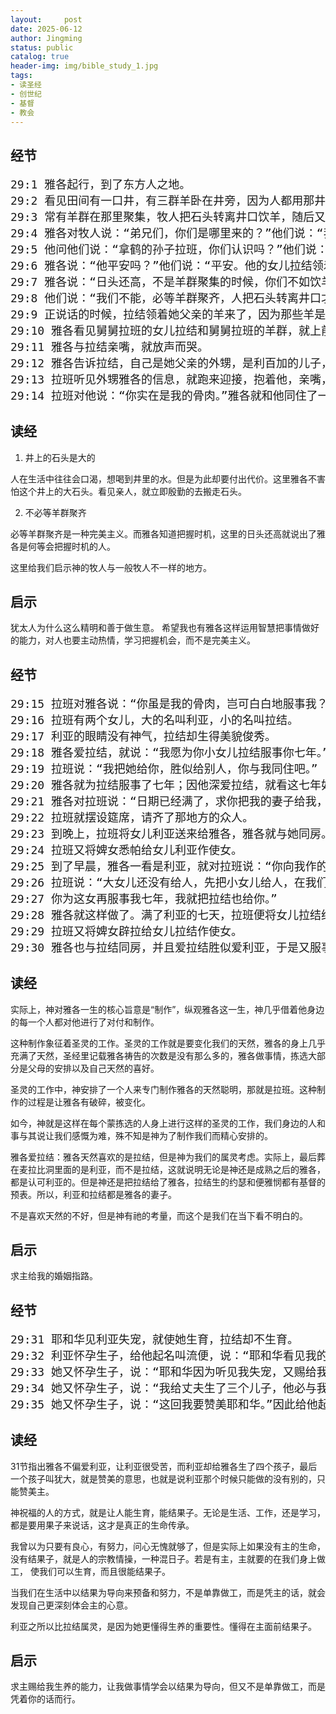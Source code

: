 ```yaml
---
layout:     post
date: 2025-06-12
author: Jingming
status: public
catalog: true
header-img: img/bible_study_1.jpg
tags:
- 读圣经
- 创世纪
- 基督
- 教会
---
```


## 经节
<pre style="font-size: 18px;">
29:1 雅各起行，到了东方人之地。
29:2 看见田间有一口井，有三群羊卧在井旁，因为人都用那井里的水饮羊。井口上的石头是大的。
29:3 常有羊群在那里聚集，牧人把石头转离井口饮羊，随后又把石头放在井口原处。
29:4 雅各对牧人说：“弟兄们，你们是哪里来的？”他们说：“我们是哈兰来的。”
29:5 他问他们说：“拿鹤的孙子拉班，你们认识吗？”他们说：“我们认识。”
29:6 雅各说：“他平安吗？”他们说：“平安。他的女儿拉结领着羊来了。”
29:7 雅各说：“日头还高，不是羊群聚集的时候，你们不如饮羊再去放一放。”
29:8 他们说：“我们不能，必等羊群聚齐，人把石头转离井口才可饮羊。”
29:9 正说话的时候，拉结领着她父亲的羊来了，因为那些羊是她牧放的。
29:10 雅各看见舅舅拉班的女儿拉结和舅舅拉班的羊群，就上前把石头转离井口，饮他舅舅拉班的羊群。
29:11 雅各与拉结亲嘴，就放声而哭。
29:12 雅各告诉拉结，自己是她父亲的外甥，是利百加的儿子，拉结就跑去告诉她父亲。
29:13 拉班听见外甥雅各的信息，就跑来迎接，抱着他，亲嘴，领他到自己的家。雅各将所遇的事都告诉拉班。
29:14 拉班对他说：“你实在是我的骨肉。”雅各就和他同住了一个月。
</pre>

## 读经

1. 井上的石头是大的

人在生活中往往会口渴，想喝到井里的水。但是为此却要付出代价。这里雅各不害怕这个井上的大石头。看见亲人，就立即殷勤的去搬走石头。

2. 不必等羊群聚齐

必等羊群聚齐是一种完美主义。而雅各知道把握时机，这里的日头还高就说出了雅各是何等会把握时机的人。

这里给我们启示神的牧人与一般牧人不一样的地方。

## 启示

犹太人为什么这么精明和善于做生意。 希望我也有雅各这样运用智慧把事情做好的能力，对人也要主动热情，学习把握机会，而不是完美主义。

## 经节
<pre style="font-size: 18px;">
29:15 拉班对雅各说：“你虽是我的骨肉，岂可白白地服事我？请告诉我，你要什么为工价？”
29:16 拉班有两个女儿，大的名叫利亚，小的名叫拉结。
29:17 利亚的眼睛没有神气，拉结却生得美貌俊秀。
29:18 雅各爱拉结，就说：“我愿为你小女儿拉结服事你七年。”
29:19 拉班说：“我把她给你，胜似给别人，你与我同住吧。”
29:20 雅各就为拉结服事了七年；因他深爱拉结，就看这七年如同几天。
29:21 雅各对拉班说：“日期已经满了，求你把我的妻子给我，我好与她同房。”
29:22 拉班就摆设筵席，请齐了那地方的众人。
29:23 到晚上，拉班将女儿利亚送来给雅各，雅各就与她同房。
29:24 拉班又将婢女悉帕给女儿利亚作使女。
29:25 到了早晨，雅各一看是利亚，就对拉班说：“你向我作的是什么事呢？我服事你，不是为拉结吗？你为什么欺哄我呢？”
29:26 拉班说：“大女儿还没有给人，先把小女儿给人，在我们这地方没有这规矩。
29:27 你为这女再服事我七年，我就把拉结也给你。”
29:28 雅各就这样做了。满了利亚的七天，拉班便将女儿拉结给雅各为妻。
29:29 拉班又将婢女辟拉给女儿拉结作使女。
29:30 雅各也与拉结同房，并且爱拉结胜似爱利亚，于是又服事拉班七年。
</pre>

## 读经

实际上，神对雅各一生的核心旨意是“制作”，纵观雅各这一生，神几乎借着他身边的每一个人都对他进行了对付和制作。

这种制作象征着圣灵的工作。圣灵的工作就是要变化我们的天然，雅各的身上几乎充满了天然，圣经里记载雅各祷告的次数是没有那么多的，雅各做事情，拣选大部分是父母的安排以及自己天然的喜好。

圣灵的工作中，神安排了一个人来专门制作雅各的天然聪明，那就是拉班。这种制作的过程是让雅各有破碎，被变化。

如今，神就是这样在每个蒙拣选的人身上进行这样的圣灵的工作，我们身边的人和事与其说让我们感慨为难，殊不知是神为了制作我们而精心安排的。

雅各爱拉结：雅各天然喜欢的是拉结，但是神为我们的属灵考虑。实际上，最后葬在麦拉比洞里面的是利亚，而不是拉结，这就说明无论是神还是成熟之后的雅各，都是认可利亚的。但是神还是把拉结给了雅各，拉结生的约瑟和便雅悯都有基督的预表。所以，利亚和拉结都是雅各的妻子。

不是喜欢天然的不好，但是神有祂的考量，而这个是我们在当下看不明白的。

## 启示

求主给我的婚姻指路。

## 经节
<pre style="font-size: 18px;">
29:31 耶和华见利亚失宠，就使她生育，拉结却不生育。
29:32 利亚怀孕生子，给他起名叫流便，说：“耶和华看见我的苦情，如今我的丈夫必爱我。”
29:33 她又怀孕生子，说：“耶和华因为听见我失宠，又赐给我这个儿子。”于是给他起名叫西缅。
29:34 她又怀孕生子，说：“我给丈夫生了三个儿子，他必与我联合。”因此给他起名叫利未。
29:35 她又怀孕生子，说：“这回我要赞美耶和华。”因此给他起名叫犹大。后来就不再生了。
</pre>

## 读经

31节指出雅各不偏爱利亚，让利亚很受苦，而利亚却给雅各生了四个孩子，最后一个孩子叫犹大，就是赞美的意思，也就是说利亚那个时候只能做的没有别的，只能赞美主。

神祝福的人的方式，就是让人能生育，能结果子。无论是生活、工作，还是学习，都是要用果子来说话，这才是真正的生命传承。

我曾以为只要有良心，有努力，问心无愧就够了，但是实际上如果没有主的生命，没有结果子，就是人的宗教情操，一种混日子。若是有主，主就要的在我们身上做工，
使我们可以生育，而且很能结果子。

当我们在生活中以结果为导向来预备和努力，不是单靠做工，而是凭主的话，就会发现自己更深刻体会主的心意。

利亚之所以比拉结属灵，是因为她更懂得生养的重要性。懂得在主面前结果子。

## 启示

求主赐给我生养的能力，让我做事情学会以结果为导向，但又不是单靠做工，而是凭着你的话而行。